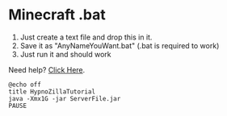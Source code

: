 # Minecraft .bat

1. Just create a text file and drop this in it.
2. Save it as "AnyNameYouWant.bat" (.bat is required to work)
3. Just run it and should work

Need help? [Click Here](https://www.youtube.com/watch?v=XRpQd9xJ84s).

```
@echo off
title HypnoZillaTutorial
java -Xmx1G -jar ServerFile.jar
PAUSE
```
